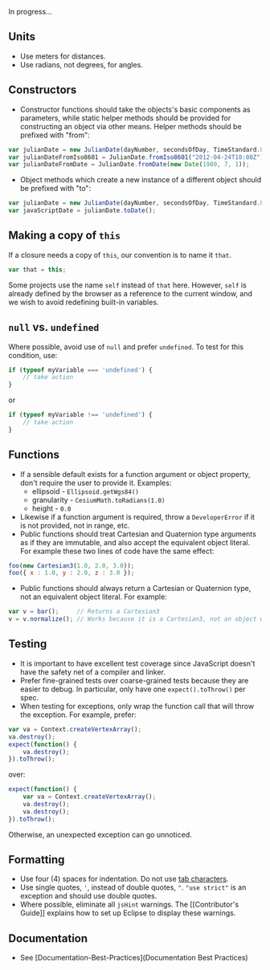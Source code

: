 In progress...

## Units

* Use meters for distances.
* Use radians, not degrees, for angles.

## Constructors

* Constructor functions should take the objects's basic components as parameters, while static helper methods should be provided for constructing an object via other means.  Helper methods should be prefixed with "from":

```javascript
var julianDate = new JulianDate(dayNumber, secondsOfDay, TimeStandard.UTC);
var julianDateFromIso8601 = JulianDate.fromIso8601("2012-04-24T18:08Z");
var julianDateFromDate = JulianDate.fromDate(new Date(1980, 7, 1));
```

* Object methods which create a new instance of a different object should be prefixed with "to":

```javascript
var julianDate = new JulianDate(dayNumber, secondsOfDay, TimeStandard.UTC);
var javaScriptDate = julianDate.toDate();
```

## Making a copy of `this`

If a closure needs a copy of `this`, our convention is to name it `that`.

```javascript
var that = this;
```

Some projects use the name `self` instead of `that` here.  However, `self` is already defined by the browser as a reference to the current window, and we wish to avoid redefining built-in variables.

## `null` vs. `undefined`

Where possible, avoid use of `null` and prefer `undefined`.  To test for this condition, use:

```javascript
if (typeof myVariable === 'undefined') {
    // take action
}
```

or

```javascript
if (typeof myVariable !== 'undefined') {
    // take action
}
```

## Functions

* If a sensible default exists for a function argument or object property, don't require the user to provide it.  Examples:
   * ellipsoid - `Ellipsoid.getWgs84()`
   * granularity - `CesiumMath.toRadians(1.0)`
   * height - `0.0`
* Likewise if a function argument is required, throw a `DeveloperError` if it is not provided, not in range, etc.
* Public functions should treat Cartesian and Quaternion type arguments as if they are immutable, and also accept the equivalent object literal.  For example these two lines of code have the same effect:

```javascript
foo(new Cartesian3(1.0, 2.0, 3.0));
foo({ x : 1.0, y : 2.0, z : 3.0 });
```

* Public functions should always return a Cartesian or Quaternion type, not an equivalent object literal.  For example:

```javascript
var v = bar();     // Returns a Cartesian3
v = v.normalize(); // Works because it is a Cartesian3, not an object with just x, y, and z properties
```

## Testing

* It is important to have excellent test coverage since JavaScript doesn't have the safety net of a compiler and linker.
* Prefer fine-grained tests over coarse-grained tests because they are easier to debug. In particular, only have one `expect().toThrow()` per spec.
* When testing for exceptions, only wrap the function call that will throw the exception. For example, prefer:

```javascript
var va = Context.createVertexArray();
va.destroy();
expect(function() { 
    va.destroy(); 
}).toThrow();
```
over:

```javascript
expect(function() { 
    var va = Context.createVertexArray(); 
    va.destroy(); 
    va.destroy(); 
}).toThrow();
```
Otherwise, an unexpected exception can go unnoticed.

## Formatting

* Use four (4) spaces for indentation.  Do not use [tab characters](http://www.jwz.org/doc/tabs-vs-spaces.html).
* Use single quotes, `'`, instead of double quotes, `"`.  `"use strict"` is an exception and should use double quotes.
* Where possible, eliminate all `jsHint` warnings.  The [[Contributor's Guide]] explains how to set up Eclipse to display these warnings.

## Documentation

* See [Documentation-Best-Practices](Documentation Best Practices)
